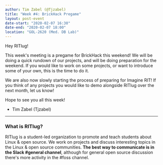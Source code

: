 ```yaml
---
author: Tim Zabel (@Tjzabel)
title: "Week #4: BrickHack Pregame"
layout: post-event
date-start: "2020-02-07 16:30"
date-end: "2020-02-07 18:00"
location: "GOL-2620 (Med. DB Lab)"
---
```


Hey RITlug!


This week's meeting is a pregame for BrickHack this weekend! We will be doing a quick rundown of our projects, and will be doing preparation for the weekend.
If you would like to work on some projects, or want to introduce some of your own, this is the time to do it. 

We are also now slowly starting the process of preparing for Imagine RIT! If you think of any projects you would like to demo alongside RITlug over the next month, let us know! 



Hope to see you all this week!
- Tim Zabel (Tjzabel)

---

### What is RITlug?

RITlug is a student-led organization to promote and teach students about Linux & open source.
We work on projects and discuss interesting topics in the Linux & open source communities.
**The best way to communicate is in the Slack #general channel**, although for general open source discussion there's more activity in the #foss channel.
